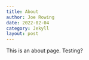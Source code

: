 ```yaml
---
title: About
author: Joe Rowing
date: 2022-02-04
category: Jekyll
layout: post
---
```


This is an about page. Testing?
